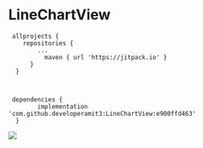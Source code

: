 # LineChartView
  
  
     allprojects {
	  	repositories {
		  	...
			  maven { url 'https://jitpack.io' }
		  }
	  }
    
    
    
     dependencies {
	        implementation 'com.github.developeramit3:LineChartView:e900ffd463'
	  }


[![](https://jitpack.io/v/developeramit3/LineChartView.svg)](https://jitpack.io/#developeramit3/LineChartView)
